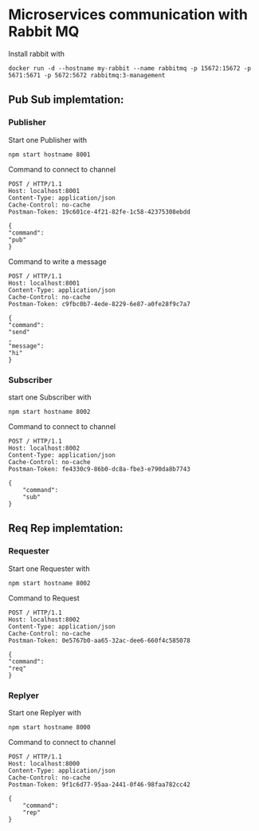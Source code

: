 # Microservices communication with Rabbit MQ 

Install rabbit with 

```
docker run -d --hostname my-rabbit --name rabbitmq -p 15672:15672 -p 5671:5671 -p 5672:5672 rabbitmq:3-management
```

## Pub Sub implemtation:

### Publisher

Start one Publisher with 

```
npm start hostname 8001
```

Command to connect to channel 

```
POST / HTTP/1.1
Host: localhost:8001
Content-Type: application/json
Cache-Control: no-cache
Postman-Token: 19c601ce-4f21-82fe-1c58-42375308ebdd

{
"command":
"pub"
}
```

Command to write a message

```
POST / HTTP/1.1
Host: localhost:8001
Content-Type: application/json
Cache-Control: no-cache
Postman-Token: c9fbc0b7-4ede-8229-6e87-a0fe28f9c7a7

{
"command":
"send"
,
"message":
"hi"
}
```

### Subscriber

start one Subscriber with 

```
npm start hostname 8002
```

Command to connect to channel

```
POST / HTTP/1.1
Host: localhost:8002
Content-Type: application/json
Cache-Control: no-cache
Postman-Token: fe4330c9-86b0-dc8a-fbe3-e790da8b7743

{
	"command":
	"sub"
}
```

## Req Rep implemtation:
### Requester

Start one Requester with
```
npm start hostname 8002
```

Command to Request 
```
POST / HTTP/1.1
Host: localhost:8002
Content-Type: application/json
Cache-Control: no-cache
Postman-Token: 0e5767b0-aa65-32ac-dee6-660f4c585078

{
"command":
"req"
}
```

### Replyer

Start one Replyer with 

```
npm start hostname 8000
```

Command to connect to channel
```
POST / HTTP/1.1
Host: localhost:8000
Content-Type: application/json
Cache-Control: no-cache
Postman-Token: 9f1c6d77-95aa-2441-0f46-98faa782cc42

{
	"command":
	"rep"
}
```
